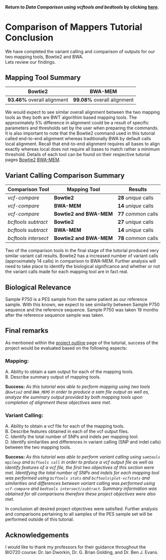 #### Return to *Data Comparison using vcftools and bedtools* by clicking [here](https://github.com/rszymkiewicz/Comparison_of_Mappers/blob/master/12_Comparison_vcftools_bedtools.md).  

# Comparison of Mappers Tutorial Conclusion

We have completed the variant calling and comparison of outputs for our two mapping tools, Bowtie2 and BWA.  
Lets review our findings.

## Mapping Tool Summary
Bowtie2 | BWA-MEM  
--------|----  
**93.46%** overall alignment | **99.08%** overall alignment  

We would expect to see similar overall alignment between the two mapping tools as they both are BWT algorithim based mapping tools. The approximately 5% difference in alignment could be a result of specific parameters and thresholds set by the user when preparing the commands. It is also important to note that the Bowtie2 command used in this tutorial called end-to-end alignment whereas traditionally BWA by default calls local alignment. Recall that end-to-end alignment requires all bases to align exactly whereas local does not require all bases to match rather a minimum threshold. Details of each tool can be found on their respective tutorial pages [Bowtie2](https://github.com/rszymkiewicz/Comparison_of_Mappers/blob/master/7_Mapping_Bowtie2.md) [BWA-MEM](https://github.com/rszymkiewicz/Comparison_of_Mappers/blob/master/8_Mapping_BWA.md).  

## Variant Calling Comparison Summary
Comparison Tool | Mapping Tool | Results  
----------------|--------------|--------  
*vcf-compare* | **Bowtie2** | **28** *unique* calls  
*vcf-compare* | **BWA-MEM** | **14** *unique* calls  
*vcf-compare* | **Bowtie2 and BWA-MEM** | **77** *common* calls  
*bcftools subtract* | **Bowtie2** | **27** *unique* calls  
*bcftools subtract* | **BWA-MEM** | **14** *unique* calls  
*bcftools intersect* | **Bowtie2 and BWA-MEM** | **78** *common* calls  

Two of the comparison tools in the final stage of the tutorial produced very similar variant call results. Bowtie2 has a increased number of variant calls (approximately 14 calls) in comparison to BWA-MEM. Further analysis will need to take place to identify the biological significance and whether or not the variant calls made for each mapping tool are in fact real. 

## Biological Relevance
Sample P750 is a PES sample from the same patient as our reference sample. With this known, we expect to see similarity between Sample P750 sequence and the reference sequence. Sample P750 was taken 19 months after the reference sequence sample was taken. 

## Final remarks
As mentioned within the [project outline](https://github.com/rszymkiewicz/Comparison_of_Mappers/blob/master/1_Overview_of_Project.md) page of the tutorial, success of the project would be evaluated based on the following aspects:  
### **Mapping:**  
  A. Ability to obtain a sam output for each of the mapping tools.  
  B. Describe summary output of mapping tools.  

**Success:** *As this tutorial was able to perform mapping using two tools (```Bowtie2``` and ```BWA_MEM```) in order to produce a sam file output as well as, analyze the summary output provided by both mapping tools upon completion of alignment these objectives were met.*   

### **Variant Calling:**  
  A. Ability to obtain a vcf file for each of the mapping tools.  
  B. Describe features obtained in each of the vcf output files.  
  C. Identify the total number of SNPs and indels per mapping tool.  
  D. Identify similarities and differences in variant calling (SNP and indel calls) between the two mapping tools.  

**Success:** *As this tutorial was able to perform variant calling using ```samtools mpileup``` and ```bcftools call``` in order to prduce a vcf output file as well as identify features of a vcf file, the first two objectives of this section were met. Identifying the total number of SNPs and indels for each mapping tool was performed using ```bcftools stats``` and ```bcftools\plot-vcfstats``` and similarities and differences between variant calling was performed using ```vcf-compare``` and ```bedtools intersect/subtract```. Summary information was obtained for all comparisons therefore these project objectives were also met.*

In conclusion all desired project objectives were satisfied. Further analysis and comparisons pertaining to all samples of the PES sample set will be performed outside of this tutorial.  

## Acknowledgements
I would like to thank my professors for their guidance throughout the BIO720 course: Dr. Ian Dworkin, Dr. G. Brian Golding, and Dr. Ben J. Evans. 
